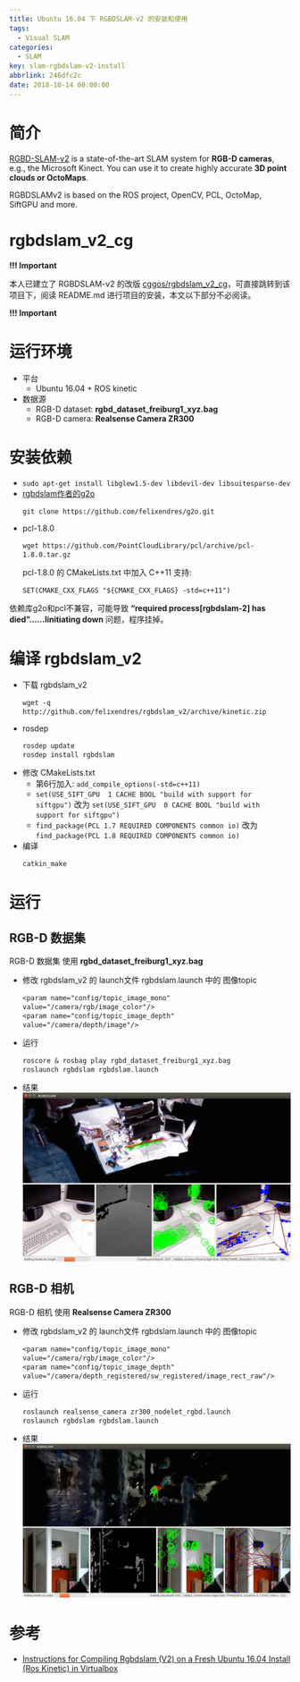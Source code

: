 ```yaml
---
title: Ubuntu 16.04 下 RGBDSLAM-v2 的安装和使用
tags:
  - Visual SLAM
categories:
  - SLAM
key: slam-rgbdslam-v2-install
abbrlink: 246dfc2c
date: 2018-10-14 00:00:00
---
```


# 简介

[RGBD-SLAM-v2](http://felixendres.github.io/rgbdslam_v2/) is a state-of-the-art SLAM system for **RGB-D cameras**, e.g., the Microsoft Kinect. You can use it to create highly accurate **3D point clouds or OctoMaps**.

RGBDSLAMv2 is based on the ROS project, OpenCV, PCL, OctoMap, SiftGPU and more.

# rgbdslam_v2_cg

**!!! Important**  

本人已建立了 RGBDSLAM-v2 的改版 [cggos/rgbdslam_v2_cg](https://github.com/cggos/rgbdslam_v2_cg)，可直接跳转到该项目下，阅读 README.md 进行项目的安装，本文以下部分不必阅读。

**!!! Important**  


# 运行环境
* 平台
  - Ubuntu 16.04 + ROS kinetic
* 数据源
  - RGB-D dataset: **rgbd_dataset_freiburg1_xyz.bag**
  - RGB-D camera: **Realsense Camera ZR300**

# 安装依赖
* `sudo apt-get install libglew1.5-dev libdevil-dev libsuitesparse-dev`
* [rgbdslam作者的g2o](https://github.com/felixendres/g2o)
  ```
  git clone https://github.com/felixendres/g2o.git
  ```
* pcl-1.8.0
  ```
  wget https://github.com/PointCloudLibrary/pcl/archive/pcl-1.8.0.tar.gz
  ```
  pcl-1.8.0 的 CMakeLists.txt 中加入 C++11 支持:
  ```
  SET(CMAKE_CXX_FLAGS "${CMAKE_CXX_FLAGS} -std=c++11")
  ```
依赖库g2o和pcl不兼容，可能导致 **“required process[rgbdslam-2] has died”......Iinitiating down** 问题，程序挂掉。

# 编译 rgbdslam_v2
* 下载 rgbdslam_v2
  ```
  wget -q http://github.com/felixendres/rgbdslam_v2/archive/kinetic.zip
  ```
* rosdep
  ```
  rosdep update
  rosdep install rgbdslam
  ```
* 修改 CMakeLists.txt
  - 第6行加入: `add_compile_options(-std=c++11)`
  - `set(USE_SIFT_GPU  1 CACHE BOOL "build with support for siftgpu")` 改为 `set(USE_SIFT_GPU  0 CACHE BOOL "build with support for siftgpu")`
  - `find_package(PCL 1.7 REQUIRED COMPONENTS common io)` 改为 `find_package(PCL 1.8 REQUIRED COMPONENTS common io)`
* 编译
  ```
  catkin_make
  ```

# 运行

## RGB-D 数据集
RGB-D 数据集 使用 **rgbd_dataset_freiburg1_xyz.bag**

* 修改 rgbdslam_v2 的 launch文件 rgbdslam.launch 中的 图像topic
  ```
  <param name="config/topic_image_mono"              value="/camera/rgb/image_color"/>
  <param name="config/topic_image_depth"             value="/camera/depth/image"/>
  ```
* 运行
  ```
  roscore & rosbag play rgbd_dataset_freiburg1_xyz.bag
  roslaunch rgbdslam rgbdslam.launch
  ```
* 结果  
![rgbdslam_v2_rgbd_dataset_freiburg1_xyz.png](/img/post/RGBDSLAM_v2/rgbdslam_v2_rgbd_dataset_freiburg1_xyz.png)

## RGB-D 相机
RGB-D 相机 使用 **Realsense Camera ZR300**

* 修改 rgbdslam_v2 的 launch文件 rgbdslam.launch 中的 图像topic
  ```
  <param name="config/topic_image_mono"              value="/camera/rgb/image_color"/>
  <param name="config/topic_image_depth"             value="/camera/depth_registered/sw_registered/image_rect_raw"/>
  ```
* 运行
  ```
  roslaunch realsense_camera zr300_nodelet_rgbd.launch
  roslaunch rgbdslam rgbdslam.launch
  ```
* 结果  
![rgbdslam_v2_realsense_zr300.png](/img/post/RGBDSLAM_v2/rgbdslam_v2_realsense_zr300.png)

# 参考
* [Instructions for Compiling Rgbdslam (V2) on a Fresh Ubuntu 16.04 Install (Ros Kinetic) in Virtualbox](https://hubpages.com/technology/Instructions-for-compiling-rgbdslam-v2-on-a-fresh-Ubuntu-1604-install-ros-kinetic-in-virtualbox)
